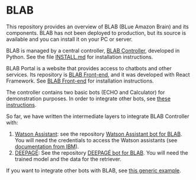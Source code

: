 # BLAB

This repository provides an overview of BLAB (BLue Amazon Brain) and its components.
BLAB has not been deployed to production, but its source is
available and you can install it on your PC or server.

BLAB is managed by a central controller, [BLAB Controller](../../../blab-controller), developed in Python. See the
file [INSTALL.md](../../../blab-controller/blob/main/INSTALL.md)
for installation instructions.

BLAB Portal is a website that provides access to chatbots and other services. Its repository
is [BLAB Front-end](../../../blab-frontend), and it was developed with React Framework.
See [BLAB Front-end](../../../blab-frontend/blob/main/README.md)
for installation instructions. 

The controller contains two basic bots (ECHO and Calculator) for demonstration purposes. In order to integrate other
bots, see
[these instructions](../../../blab-controller/blob/main/ADDING_BOTS.md).

So far, we have written the intermediate layers to integrate BLAB Controller with:

1. [Watson Assistant](https://cloud.ibm.com/catalog/services/watson-assistant):
   see the repository [Watson Assistant bot for BLAB](../../../blab-chatbot-watson). You will need the credentials to
   access the Watson assistants (see [documentation from IBM](https://cloud.ibm.com/apidocs/assistant-v2)).
2. [DEEPAGÉ](../../../deepage):
   See the repository [DEEPAGÉ bot for BLAB](../../../blab-chatbot-deepage). You will need the trained model and the
   data for the retriever.

If you want to integrate other bots with BLAB, see [this generic example](../../../blab-chatbot-example).
